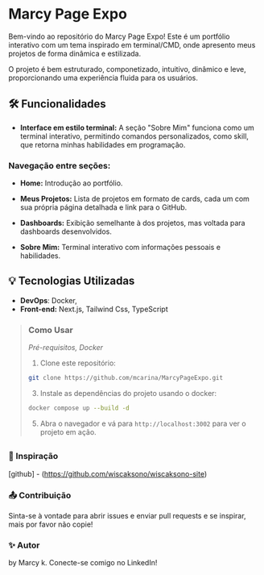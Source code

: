 # Marcy Page Expo
Bem-vindo ao repositório do Marcy Page Expo! Este é um portfólio interativo com um tema 
inspirado em terminal/CMD, onde apresento meus projetos de forma dinâmica e estilizada.

O projeto é bem estruturado, componetizado, intuitivo, dinâmico e leve, proporcionando uma experiência fluida para os usuários.

## 🛠️ Funcionalidades

- **Interface em estilo terminal:** A seção "Sobre Mim" funciona como um terminal interativo, permitindo comandos personalizados, como skill, que retorna minhas habilidades em programação.

### Navegação entre seções:

- **Home:** Introdução ao portfólio.

- **Meus Projetos:** Lista de projetos em formato de cards, cada um com sua própria página detalhada e link para o GitHub.

- **Dashboards:** Exibição semelhante à dos projetos, mas voltada para dashboards desenvolvidos.

- **Sobre Mim:** Terminal interativo com informações pessoais e habilidades.

## 💡 Tecnologias Utilizadas
- **DevOps**: Docker,
- **Front-end:** Next.js, Tailwind Css, TypeScript

> ###  Como Usar
> _Pré-requisitos, Docker_
>
> 1. Clone este repositório:
>   ```bash
>   git clone https://github.com/mcarina/MarcyPageExpo.git
>   ```
>  
> 3. Instale as dependências do projeto usando o docker:
>   ```bash
>   docker compose up --build -d
>   ```
>
>5. Abra o navegador e vá para `http://localhost:3002` para ver o projeto em ação.
>

##

### 🎨 Inspiração

[github] - (https://github.com/wiscaksono/wiscaksono-site)

### 📤 Contribuição

Sinta-se à vontade para abrir issues e enviar pull requests e se inspirar, mais por favor não copie!

### ✨ Autor

by Marcy k. Conecte-se comigo no LinkedIn!
